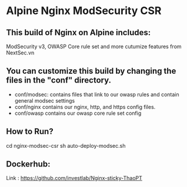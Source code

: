 # Alpine Nginx ModSecurity CSR

## This build of Nginx on Alpine includes:

ModSecurity v3, OWASP Core rule set and more cutumize features from NextSec.vn

## You can customize this build by changing the files in the "conf" directory.

- conf/modsec: contains files that link to our owasp rules and contain general modsec settings
- conf/nginx contains our nginx, http, and https config files.
- conf/owasp contains our owasp core rule set config

## How to Run?
cd nginx-modsec-csr
sh auto-deploy-modsec.sh
  
## Dockerhub:
Link : https://github.com/investlab/Nginx-sticky-ThaoPT
